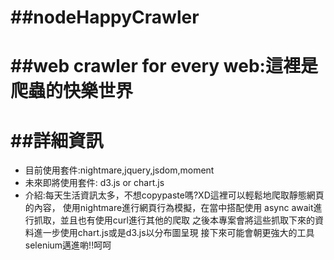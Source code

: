 ##nodeHappyCrawler
==========================
##web crawler for every web:這裡是爬蟲的快樂世界
==========================
##詳細資訊
==========================
*   目前使用套件:nightmare,jquery,jsdom,moment
*   未來即將使用套件: d3.js or chart.js
*   介紹:每天生活資訊太多，不想copypaste嗎?XD這裡可以輕鬆地爬取靜態網頁的內容，
    使用nightmare進行網頁行為模擬，在當中搭配使用
    async await進行抓取，並且也有使用curl進行其他的爬取
    之後本專案會將這些抓取下來的資料進一步使用chart.js或是d3.js以分布圖呈現
    接下來可能會朝更強大的工具selenium邁進喲!!呵呵
